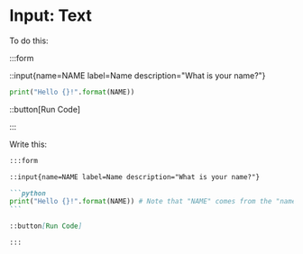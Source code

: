 # Input: Text

To do this:

:::form

::input{name=NAME label=Name description="What is your name?"}

```python
print("Hello {}!".format(NAME))
```

::button[Run Code]

:::

Write this:

````markdown
:::form

::input{name=NAME label=Name description="What is your name?"}

```python
print("Hello {}!".format(NAME)) # Note that "NAME" comes from the "name" attribute on the above ::input
```

::button[Run Code]

:::
````
